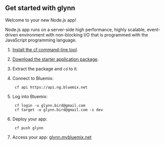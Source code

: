 Get started with glynn
-----------------------------------
Welcome to your new Node.js app!

Node.js app runs on a server-side high performance, highly scalable, event-driven environment with non-blocking I/O that is programmed with the JavaScript programming language.

1. [Install the cf command-line tool](https://www.ng.bluemix.net/docs/#starters/BuildingWeb.html#install_cf).
2. [Download the starter application package](https://ace.ng.bluemix.net:443/rest/../rest/apps/a36303e1-cbaf-4c64-a95a-5c8dc75d5d67/starter-download).
3. Extract the package and `cd` to it.
4. Connect to Bluemix:

		cf api https://api.ng.bluemix.net

5. Log into Bluemix:

		cf login -u glynn.bird@gmail.com
		cf target -o glynn.bird@gmail.com -s dev

6. Deploy your app:

		cf push glynn

7. Access your app: [glynn.mybluemix.net](//glynn.mybluemix.net)

